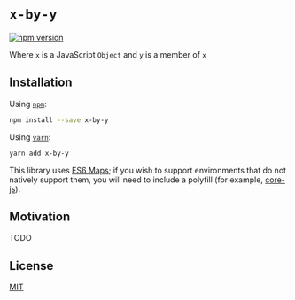 # `x-by-y`

[![npm version](https://badge.fury.io/js/x-by-y.svg)](https://badge.fury.io/js/x-by-y)

Where `x` is a JavaScript `Object` and `y` is a member of `x`

## Installation

Using [`npm`](https://www.npmjs.com):

```sh
npm install --save x-by-y
```

Using [`yarn`](https://yarnpkg.com):

```bash
yarn add x-by-y
```

This library uses [ES6 Maps](https://developer.mozilla.org/en-US/docs/Web/JavaScript/Reference/Global_Objects/Map); if you wish to support environments that do not natively support them, you will need to include a polyfill (for example, [core-js](https://github.com/zloirock/core-js)).

## Motivation

TODO

## License

[MIT](./LICENSE.md)

